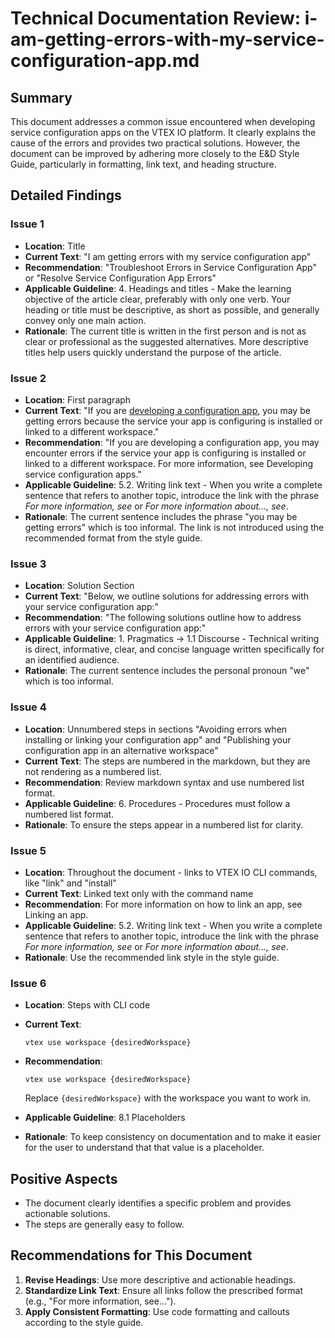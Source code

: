 # Technical Documentation Review: i-am-getting-errors-with-my-service-configuration-app.md

## Summary

This document addresses a common issue encountered when developing service configuration apps on the VTEX IO platform. It clearly explains the cause of the errors and provides two practical solutions. However, the document can be improved by adhering more closely to the E&D Style Guide, particularly in formatting, link text, and heading structure.

## Detailed Findings

### Issue 1

- **Location**: Title
- **Current Text**: "I am getting errors with my service configuration app"
- **Recommendation**: "Troubleshoot Errors in Service Configuration App" or "Resolve Service Configuration App Errors"
- **Applicable Guideline**: 4. Headings and titles - Make the learning objective of the article clear, preferably with only one verb. Your heading or title must be descriptive, as short as possible, and generally convey only one main action.
- **Rationale**: The current title is written in the first person and is not as clear or professional as the suggested alternatives. More descriptive titles help users quickly understand the purpose of the article.

### Issue 2

- **Location**: First paragraph
- **Current Text**: "If you are [developing a configuration app](https://developers.vtex.com/docs/guides/vtex-io-documentation-developing-service-configuration-apps), you may be getting errors because the service your app is configuring is installed or linked to a different workspace."
- **Recommendation**: "If you are developing a configuration app, you may encounter errors if the service your app is configuring is installed or linked to a different workspace. For more information, see Developing service configuration apps."
- **Applicable Guideline**: 5.2. Writing link text - When you write a complete sentence that refers to another topic, introduce the link with the phrase *For more information, see* or *For more information about..., see*.
- **Rationale**: The current sentence includes the phrase "you may be getting errors" which is too informal. The link is not introduced using the recommended format from the style guide.

### Issue 3

- **Location**: Solution Section
- **Current Text**: "Below, we outline solutions for addressing errors with your service configuration app:"
- **Recommendation**: "The following solutions outline how to address errors with your service configuration app:"
- **Applicable Guideline**: 1. Pragmatics -> 1.1 Discourse - Technical writing is direct, informative, clear, and concise language written specifically for an identified audience.
- **Rationale**: The current sentence includes the personal pronoun "we" which is too informal.

### Issue 4

- **Location**: Unnumbered steps in sections "Avoiding errors when installing or linking your configuration app" and "Publishing your configuration app in an alternative workspace"
- **Current Text**: The steps are numbered in the markdown, but they are not rendering as a numbered list.
- **Recommendation**: Review markdown syntax and use numbered list format.
- **Applicable Guideline**: 6. Procedures - Procedures must follow a numbered list format.
- **Rationale**: To ensure the steps appear in a numbered list for clarity.

### Issue 5

- **Location**: Throughout the document - links to VTEX IO CLI commands, like "link" and "install"
- **Current Text**: Linked text only with the command name
- **Recommendation**: For more information on how to link an app, see Linking an app.
- **Applicable Guideline**: 5.2. Writing link text - When you write a complete sentence that refers to another topic, introduce the link with the phrase *For more information, see* or *For more information about..., see*.
- **Rationale**: Use the recommended link style in the style guide.

### Issue 6

- **Location**: Steps with CLI code
- **Current Text**:

    ```
    vtex use workspace {desiredWorkspace}
    ```

- **Recommendation**:

    ```
    vtex use workspace {desiredWorkspace}
    ```

    Replace `{desiredWorkspace}` with the workspace you want to work in.
- **Applicable Guideline**: 8.1 Placeholders
- **Rationale**: To keep consistency on documentation and to make it easier for the user to understand that that value is a placeholder.

## Positive Aspects

- The document clearly identifies a specific problem and provides actionable solutions.
- The steps are generally easy to follow.

## Recommendations for This Document

1. **Revise Headings**: Use more descriptive and actionable headings.
2. **Standardize Link Text**: Ensure all links follow the prescribed format (e.g., "For more information, see...").
3. **Apply Consistent Formatting**: Use code formatting and callouts according to the style guide.
